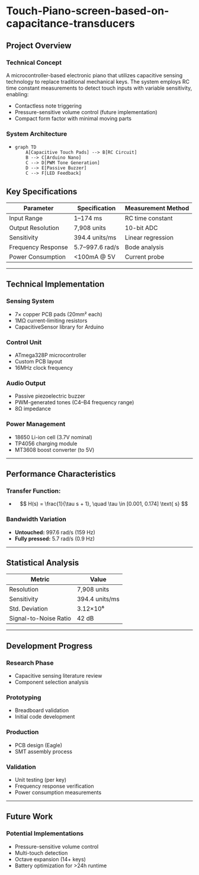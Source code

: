 # Touch-Piano-screen-based-on-capacitance-transducers

## Project Overview

### Technical Concept
A microcontroller-based electronic piano that utilizes capacitive sensing technology to replace traditional mechanical keys. The system employs RC time constant measurements to detect touch inputs with variable sensitivity, enabling:
- Contactless note triggering
- Pressure-sensitive volume control (future implementation)
- Compact form factor with minimal moving parts

### System Architecture
-
  ```mermaid
  graph TD
      A[Capacitive Touch Pads] --> B[RC Circuit]
      B --> C[Arduino Nano]
      C --> D[PWM Tone Generation]
      D --> E[Passive Buzzer]
      C --> F[LED Feedback]

## Key Specifications

| Parameter           | Specification         | Measurement Method     |
|---------------------|------------------------|-------------------------|
| Input Range         | 1–174 ms               | RC time constant        |
| Output Resolution   | 7,908 units            | 10-bit ADC              |
| Sensitivity         | 394.4 units/ms         | Linear regression       |
| Frequency Response  | 5.7–997.6 rad/s        | Bode analysis           |
| Power Consumption   | <100mA @ 5V            | Current probe           |

---

## Technical Implementation

### Sensing System
- 7× copper PCB pads (20mm² each)  
- 1MΩ current-limiting resistors  
- CapacitiveSensor library for Arduino

### Control Unit
- ATmega328P microcontroller  
- Custom PCB layout  
- 16MHz clock frequency

### Audio Output
- Passive piezoelectric buzzer  
- PWM-generated tones (C4–B4 frequency range)  
- 8Ω impedance

### Power Management
- 18650 Li-ion cell (3.7V nominal)  
- TP4056 charging module  
- MT3608 boost converter (to 5V)

---

## Performance Characteristics

### Transfer Function:
-
    ```math
          H(s) = \frac{1}{\tau s + 1}, \quad \tau \in [0.001, 0.174] \text{ s}

### Bandwidth Variation

- **Untouched:** 997.6 rad/s (159 Hz)  
- **Fully pressed:** 5.7 rad/s (0.9 Hz)

---

## Statistical Analysis

| Metric                | Value             |
|------------------------|------------------|
| Resolution             | 7,908 units       |
| Sensitivity            | 394.4 units/ms    |
| Std. Deviation         | 3.12×10⁶          |
| Signal-to-Noise Ratio  | 42 dB             |

---

## Development Progress

### Research Phase
- Capacitive sensing literature review  
- Component selection analysis

### Prototyping
- Breadboard validation  
- Initial code development

### Production
- PCB design (Eagle)  
- SMT assembly process

### Validation
- Unit testing (per key)  
- Frequency response verification  
- Power consumption measurements

---

## Future Work

### Potential Implementations
- Pressure-sensitive volume control
- Multi-touch detection
- Octave expansion (14+ keys)
- Battery optimization for >24h runtime
